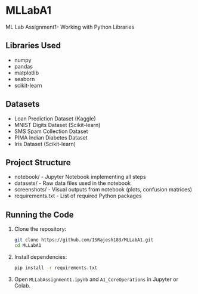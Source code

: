 # MLLabA1
ML Lab Assignment1- Working with Python Libraries

## Libraries Used
- numpy
- pandas
- matplotlib
- seaborn
- scikit-learn

## Datasets
- Loan Prediction Dataset (Kaggle)
- MNIST Digits Dataset (Scikit-learn)
- SMS Spam Collection Dataset
- PIMA Indian Diabetes Dataset
- Iris Dataset (Scikit-learn)

## Project Structure
- notebook/ - Jupyter Notebook implementing all steps
- datasets/ - Raw data files used in the notebook
- screenshots/ - Visual outputs from notebook (plots, confusion matrices)
- requirements.txt - List of required Python packages

## Running the Code
1. Clone the repository:
    ```bash
    git clone https://github.com/ISRajesh183/MLLabA1.git
    cd MLLabA1
    ```
2. Install dependencies:
    ```bash
    pip install -r requirements.txt
    ```
3. Open `MLLabAssignment1.ipynb` and `A1_CoreOperations` in Jupyter or Colab.

